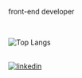 <p align="left"> 
  front-end developer
</p>
 
 <br>
 
![Top Langs](https://github-readme-stats.vercel.app/api/top-langs/?username=codemoises&theme=tokyonight)

<br>

 <div align="left">
  <a href="http://www.linkedin.com/in/moises-cruz-04531521b/" target="_blank" rel="external"> <img src="https://img.shields.io/badge/LinkedIn-1C1C1C?style=for-the-badge&logo=linkedin&logoColor=blueviolet" alt="linkedin"></a>


</div>

